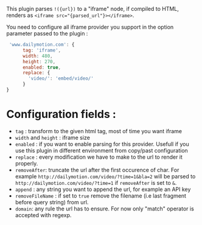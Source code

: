 This plugin parses `!({url})` to a "iframe" node, if compiled to HTML, renders as `<iframe src="{parsed_url"}></iframe>`.

You need to configure all iframe provider you support in the option parameter passed to the plugin :

```javascript
 'www.dailymotion.com': {
      tag: 'iframe',
      width: 480,
      height: 270,
      enabled: true,
      replace: {
        'video/': 'embed/video/'
      }
}
```

# Configuration fields :

- `tag` : transform to the given html tag, most of time you want iframe
- `width` and `height` : iframe size
- `enabled` : if you want to enable parsing for this provider. Usefull if you use this plugin in different environment from copy/past configuration
- `replace` : every modification we have to make to the url to render it properly.
- `removeAfter`: truncate the url after the first occurence of char. For example `http://dailymotion.com/video/?time=1&bla=2` will be parsed to `http://dailymotion.com/video/?time=1` if `removeAfter` is set to `&`.
- `append` : any string you want to append the url, for example an API key
- `removeFileName` : if set to `true` remove the filename (i.e last fragment before query string) from url.
- `domain`: any rule the url has to ensure. For now only "match" operator is accepted with regexp.
